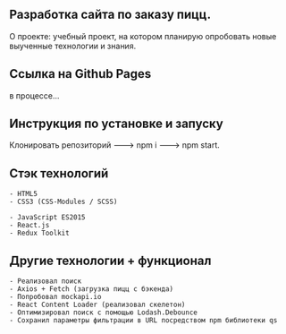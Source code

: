 ## Разработка сайта по заказу пицц.

О проекте: учебный проект, на котором планирую опробовать новые выученные технологии и знания.

## Ссылка на Github Pages

в процессе...

## Инструкция по установке и запуску
Клонировать репозиторий ---> npm i ---> npm start.
  
## Стэк технологий
```
- HTML5
- CSS3 (CSS-Modules / SCSS)
```
```JS
- JavaScript ES2015
- React.js
- Redux Toolkit 
```
## Другие технологии + функционал
```
- Реализовал поиск
- Axios + Fetch (загрузка пицц с бэкенда)
- Попробовал mockapi.io
- React Content Loader (реализовал скелетон)
- Оптимизировал поиск с помощью Lodash.Debounce
- Сохранил параметры фильтрации в URL посредством npm библиотеки qs
```
